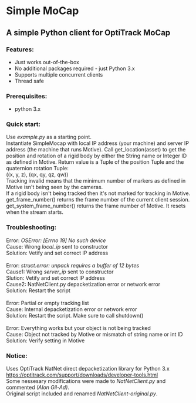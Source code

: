 # Simple MoCap
## A simple Python client for OptiTrack MoCap<br/>

### Features:
- Just works out-of-the-box
- No additional packages required - just Python 3.x
- Supports multiple concurrent clients
- Thread safe
### Prerequisites:
- python 3.x
### Quick start:
Use *example.py* as a starting point.</br>
Instantiate SimpleMocap with local IP address (your machine) and server IP address (the machine that runs Motive).
Call get_location(asset) to get the position and rotation of a rigid body by either the String name or Integer ID as defined in Motive.
Return value is a Tuple of the position Tuple and the quaternion rotation Tuple:</br>
((x, y, z), (qx, qy, qz, qw))</br>
Tracking invalid means that the minimum number of markers as defined in Motive isn't being seen by the cameras.</br>
If a rigid body isn't being tracked then it's not marked for tracking in Motive.</br>
get_frame_number() returns the frame number of the current client session.</br>
get_system_frame_number() returns the frame number of Motive. It resets when the stream starts.
### Troubleshooting:
Error: *OSError: [Errno 19] No such device*</br>
Cause: Wrong *local_ip* sent to constructor</br>
Solution: Vetify and set correct IP address</br></br>
Error: *struct.error: unpack requires a buffer of 12 bytes*</br>
Cause1: Wrong *server_ip* sent to constructor</br>
Slution: Vetify and set correct IP address</br>
Cause2: NatNetClient.py depacketization error or network error</br>
Solution: Restart the script</br></br>
Error: Partial or empty tracking list</br>
Cause: Internal depacketization error or network error</br>
Solution: Restart the script. Make sure to call shutdown()</br></br>
Error: Everything works but your object is not being tracked</br>
Cause: Object not tracked by Motive or mismatch of string name or int ID</br>
Solution: Verify setting in Motive

### Notice:
Uses OptiTrack NatNet direct depacketization library for Python 3.x</br>
https://optitrack.com/support/downloads/developer-tools.html</br>
Some nessesary modifications were made to *NatNetClient.py* and commented *(Alon Gil-Ad)*.<br/>
Original script included and renamed *NatNetClient-original.py*.
